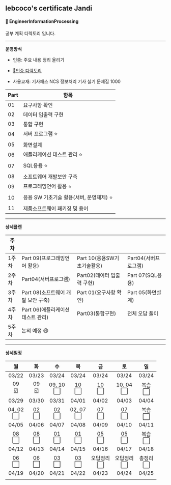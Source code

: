 ## lebcoco's certificate Jandi

#### :bookmark_tabs: EngineerInformationProcessing



공부 계획 디렉토리 입니다.

---




**운영방식**

* 인증: 주요 내용 정리 올리기 
*   [👀인증 디렉토리](https://github.com/jandifarm/certificate/tree/master/EngineerInformationProcessing202104/lebcoco/check)

* 사용교재: 기사패스 NCS 정보처리 기사 실기 문제집 1000

| Part | 항목                                         |
| ---- | -------------------------------------------- |
| 01   | 요구사항 확인                                |
| 02   | 데이터 입출력 구현                           |
| 03   | 통합 구현                                    |
| 04   | 서버 프로그램 :star:                         |
| 05   | 화면설계                                     |
| 06   | 애플리케이션 테스트 관리 :star:              |
| 07   | SQL응용 :star:                               |
| 08   | 소프트웨어 개발보안 구축                     |
| 09   | 프로그래밍언어 활용 :star:                   |
| 10   | 응용 SW 기초기술 활용(서버, 운영체제) :star: |
| 11   | 제품소프트웨어 패키징 및 용어                |

---





**상세플랜**

| 주차  |                                    |                             |                      |
| ----- | ---------------------------------- | --------------------------- | -------------------- |
| 1주차 | Part 09(프로그래밍언어 활용)       | Part 10(응용SW기초기술활용) | Part04(서버프로그램) |
| 2주차 | Part04(서버프로그램)               | Part02(데이터 입출력 구현)  | Part 07(SQL응용)     |
| 3주차 | Part 08(소프트웨어 개발 보안 구축) | Part 01(요구사항 확인)      | Part 05(화면설계)    |
| 4주차 | Part 06(애플리케이션 테스트 관리)  | Part03(통합구현)            | 전체 오답 풀이       |
| 5주차 | 논의 예정 :smile:                  |                             |                      |

---





**상세일정**

|                 월                  |                 화                  |                수                |                목                |                 금                 |                 토                 |                일                |
| :---------------------------------: | :---------------------------------: | :------------------------------: | :------------------------------: | :--------------------------------: | :--------------------------------: | :------------------------------: |
|                03/22                |                03/23                |              03/24               |              03/24               |               03/24                |               03/24                |              03/24               |
| 09<br />[:ballot_box_with_check:](https://github.com/jandifarm/certificate/tree/master/EngineerInformationProcessing202104/lebcoco/check/1%EC%A3%BC%EC%B0%A8%20%EC%9D%B8%EC%A6%9D) | 09<br />​[:ballot_box_with_check:](https://github.com/jandifarm/certificate/tree/master/EngineerInformationProcessing202104/lebcoco/check/1%EC%A3%BC%EC%B0%A8%20%EC%9D%B8%EC%A6%9D) | 09, 10<br />:white_large_square: |   10<br />:white_large_square:   |    10<br />:white_large_square:    |  10. 04<br />:white_large_square:  |  복습<br />:white_large_square:  |
|                03/29                |                03/30                |              03/31               |              04/01               |               04/02                |               04/03                |              04/04               |
|  04, 02<br />:white_large_square:   |    02<br />:white_large_square:     |   02<br />:white_large_square:   | 02, 07<br />:white_large_square: |    07<br />:white_large_square:    |    07<br />:white_large_square:    |  복습<br />:white_large_square:  |
|                04/05                |                04/06                |              04/07               |              04/08               |               04/09                |               04/10                |              04/11               |
|    08<br />:white_large_square:     |    08<br />:white_large_square:     |   01<br />:white_large_square:   |   01<br />:white_large_square:   |    05<br />:white_large_square:    |    05<br />:white_large_square:    |  복습<br />:white_large_square:  |
|                04/12                |                04/13                |              04/14               |              04/15               |               04/16                |               04/17                |              04/18               |
|    06<br />:white_large_square:     |    06<br />:white_large_square:     |   03<br />:white_large_square:   |   03<br />:white_large_square:   | 오답정리<br />:white_large_square: | 오답정리<br />:white_large_square: | 총정리<br />:white_large_square: |
|                04/19                |                04/20                |              04/21               |              04/22               |               04/23                |               04/24                |              04/25               |
|                                     |                                     |                                  |                                  |                                    |                                    |                                  |





